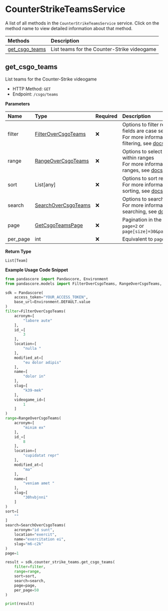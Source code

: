 # CounterStrikeTeamsService

A list of all methods in the `CounterStrikeTeamsService` service. Click on the method name to view detailed information about that method.

| Methods                           | Description                                 |
| :-------------------------------- | :------------------------------------------ |
| [get_csgo_teams](#get_csgo_teams) | List teams for the Counter-Strike videogame |

## get_csgo_teams

List teams for the Counter-Strike videogame

- HTTP Method: `GET`
- Endpoint: `/csgo/teams`

**Parameters**

| Name     | Type                                                    | Required | Description                                                                                                                                         |
| :------- | :------------------------------------------------------ | :------- | :-------------------------------------------------------------------------------------------------------------------------------------------------- |
| filter   | [FilterOverCsgoTeams](../models/FilterOverCsgoTeams.md) | ❌       | Options to filter results. String fields are case sensitive <br/>For more information on filtering, see [docs](/docs/filtering-and-sorting#filter). |
| range    | [RangeOverCsgoTeams](../models/RangeOverCsgoTeams.md)   | ❌       | Options to select results within ranges <br/>For more information on ranges, see [docs](/docs/filtering-and-sorting#range).                         |
| sort     | List[any]                                               | ❌       | Options to sort results <br/>For more information on sorting, see [docs](/docs/filtering-and-sorting#sort).                                         |
| search   | [SearchOverCsgoTeams](../models/SearchOverCsgoTeams.md) | ❌       | Options to search results <br/>For more information on searching, see [docs](/docs/filtering-and-sorting#search).                                   |
| page     | [GetCsgoTeamsPage](../models/GetCsgoTeamsPage.md)       | ❌       | Pagination in the form of `page=2` or `page[size]=30&page[number]=2`                                                                                |
| per_page | int                                                     | ❌       | Equivalent to `page[size]`                                                                                                                          |

**Return Type**

`List[Team]`

**Example Usage Code Snippet**

```python
from pandascore import Pandascore, Environment
from pandascore.models import FilterOverCsgoTeams, RangeOverCsgoTeams, SearchOverCsgoTeams

sdk = Pandascore(
    access_token="YOUR_ACCESS_TOKEN",
    base_url=Environment.DEFAULT.value
)
filter=FilterOverCsgoTeams(
    acronym=[
        "labore aute"
    ],
    id_=[
        3
    ],
    location=[
        "nulla "
    ],
    modified_at=[
        "eu dolor adipis"
    ],
    name=[
        "dolor in"
    ],
    slug=[
        "k39-mek"
    ],
    videogame_id=[
        1
    ]
)
range=RangeOverCsgoTeams(
    acronym=[
        "minim ex"
    ],
    id_=[
        8
    ],
    location=[
        "cupidatat repr"
    ],
    modified_at=[
        "ma"
    ],
    name=[
        "veniam amet "
    ],
    slug=[
        "30hvbjnni"
    ]
)
sort=[
    ""
]
search=SearchOverCsgoTeams(
    acronym="id sunt",
    location="exercit",
    name="exercitation ei",
    slug="m6-c2k"
)
page=1

result = sdk.counter_strike_teams.get_csgo_teams(
    filter=filter,
    range=range,
    sort=sort,
    search=search,
    page=page,
    per_page=50
)

print(result)
```

<!-- This file was generated by liblab | https://liblab.com/ -->
